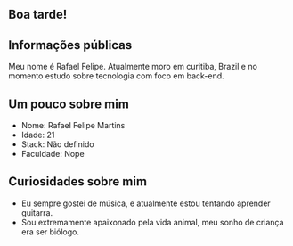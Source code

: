 <!--<img src="https://raw.githubusercontent.com/mRB0/many-windows-3.1-icons-in-png-format/master/FFICO022.PNG" alt="nao deu"/>
<p align="left"> <img src="https://komarev.com/ghpvc/?username=Miopiaa&label=Profile%20views&color=0e75b6&style=flat" alt="Miopiaa" /> </p>-->

## Boa tarde!

## Informações públicas

Meu nome é Rafael Felipe. Atualmente moro em curitiba, Brazil e no momento estudo sobre tecnologia com foco em back-end.

## Um pouco sobre mim

<ul>
  <li> Nome: Rafael Felipe Martins
  <li> Idade: 21
  <li> Stack: Não definido 
  <li> Faculdade: Nope  
</ul>

## Curiosidades sobre mim

* Eu sempre gostei de música, e atualmente estou tentando aprender guitarra.   
* Sou extremamente apaixonado pela vida animal, meu sonho de criança era ser biólogo.  

